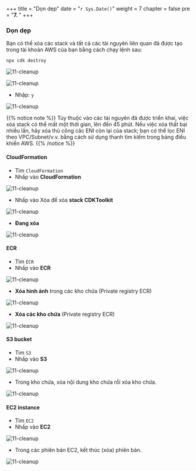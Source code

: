 +++
title = "Dọn dẹp"
date = "`r Sys.Date()`"
weight = 7
chapter = false
pre = "<b>7. </b>"
+++

### Dọn dẹp

Bạn có thể xóa các stack và tất cả các tài nguyên liên quan đã được tạo trong tài khoản AWS của bạn bằng cách chạy lệnh sau:
```
npx cdk destroy
```

![11-cleanup](/images/11-cleanup/001-11-cleanup.png?width=90pc)

![11-cleanup](/images/11-cleanup/002-11-cleanup.png?width=90pc)

- Nhập: `y`

![11-cleanup](/images/11-cleanup/003-11-cleanup.png?width=90pc)

{{% notice note %}}
Tùy thuộc vào các tài nguyên đã được triển khai, việc xóa stack có thể mất một thời gian, lên đến 45 phút. Nếu việc xóa thất bại nhiều lần, hãy xóa thủ công các ENI còn lại của stack; bạn có thể lọc ENI theo VPC/Subnet/v.v. bằng cách sử dụng thanh tìm kiếm trong bảng điều khiển AWS.
{{% /notice %}}

#### **CloudFormation**
- Tìm `CloudFormation`
- Nhấp vào **CloudFormation**

![11-cleanup](/images/11-cleanup/013-11-cleanup.png?width=90pc)

- Nhấp vào Xóa để xóa **stack CDKToolkit**

![11-cleanup](/images/11-cleanup/004-11-cleanup.png?width=90pc)

- **Đang xóa**

![11-cleanup](/images/11-cleanup/005-11-cleanup.png?width=90pc)

#### **ECR**
- Tìm `ECR`
- Nhấp vào **ECR**

![11-cleanup](/images/11-cleanup/011-11-cleanup.png?width=90pc)

- **Xóa hình ảnh** trong các kho chứa (Private registry ECR)

![11-cleanup](/images/11-cleanup/007-11-cleanup.png?width=90pc)

- **Xóa các kho chứa** (Private registry ECR)

![11-cleanup](/images/11-cleanup/006-11-cleanup.png?width=90pc)

#### **S3 bucket**
- Tìm `S3`
- Nhấp vào **S3**

![11-cleanup](/images/11-cleanup/012-11-cleanup.png?width=90pc)

- Trong kho chứa, xóa nội dung kho chứa rồi xóa kho chứa.

![11-cleanup](/images/11-cleanup/008-11-cleanup.png?width=90pc)

#### **EC2 instance**
- Tìm `EC2`
- Nhấp vào **EC2**

![11-cleanup](/images/11-cleanup/010-11-cleanup.png?width=90pc)

- Trong các phiên bản EC2, kết thúc (xóa) phiên bản.

![11-cleanup](/images/11-cleanup/009-11-cleanup.png?width=90pc)
